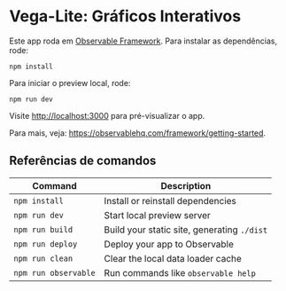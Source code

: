 # Vega-Lite: Gráficos Interativos

Este app roda em [Observable Framework](https://observablehq.com/framework/). Para instalar as dependências, rode:

```
npm install
```

Para iniciar o preview local, rode:
```
npm run dev
```

Visite <http://localhost:3000> para pré-visualizar o app.

Para mais, veja: <https://observablehq.com/framework/getting-started>.

## Referências de comandos

| Command           | Description                                              |
| ----------------- | -------------------------------------------------------- |
| `npm install`            | Install or reinstall dependencies                        |
| `npm run dev`        | Start local preview server                               |
| `npm run build`      | Build your static site, generating `./dist`              |
| `npm run deploy`     | Deploy your app to Observable                            |
| `npm run clean`      | Clear the local data loader cache                        |
| `npm run observable` | Run commands like `observable help`                      |
